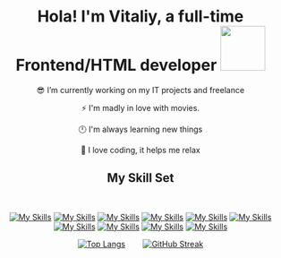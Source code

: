 # <div align="center">Hola! I'm Vitaliy, a full-time Frontend/HTML developer <img src="https://media.giphy.com/media/WUlplcMpOCEmTGBtBW/giphy.gif" width="80">
  
<div align="center">

  
😎 I’m currently working on my IT projects and freelance  


⚡ I'm madly in love with movies.
<br/>  

🕛 I'm always learning new things  

🌲 I love coding, it helps me relax  
</div>  
  
## <div align="center">My Skill Set</div>  
<div align="center">
<br/>  

[![My Skills](https://skillicons.dev/icons?i=html&perline=3)](https://skillicons.dev)
[![My Skills](https://skillicons.dev/icons?i=css&perline=3)](https://skillicons.dev)
[![My Skills](https://skillicons.dev/icons?i=scss&perline=3)](https://skillicons.dev)
[![My Skills](https://skillicons.dev/icons?i=js&perline=3)](https://skillicons.dev)
[![My Skills](https://skillicons.dev/icons?i=jquery&perline=3)](https://skillicons.dev)
[![My Skills](https://skillicons.dev/icons?i=gulp&perline=3)](https://skillicons.dev)
[![My Skills](https://skillicons.dev/icons?i=ps&perline=3)](https://skillicons.dev)
[![My Skills](https://skillicons.dev/icons?i=figma&perline=3)](https://skillicons.dev)
[![My Skills](https://skillicons.dev/icons?i=git&perline=3)](https://skillicons.dev)
[![My Skills](https://skillicons.dev/icons?i=webflow&perline=3)](https://skillicons.dev)
<br/>  


[![Top Langs](https://github-readme-stats.vercel.app/api/top-langs/?username=Vetosy&layout=compact&theme=transparent)](https://github.com/anuraghazra/github-readme-stats) &nbsp;&nbsp;&nbsp;&nbsp;&nbsp;&nbsp; [![GitHub Streak](http://github-readme-streak-stats.herokuapp.com?user=Vetosy&theme=transparent&hide_border=true)](https://git.io/streak-stats)



